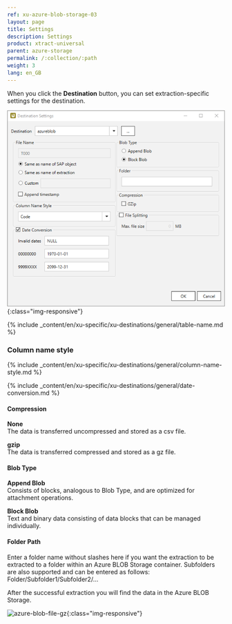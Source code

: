 ```yaml
---
ref: xu-azure-blob-storage-03
layout: page
title: Settings
description: Settings
product: xtract-universal
parent: azure-storage
permalink: /:collection/:path
weight: 3
lang: en_GB
---
```

When you click the **Destination** button, you can set extraction-specific settings for the destination.

![xu-azure-blob-con-03](/img/content/xu-azure-blob-con-03.png){:class="img-responsive"}

{% include _content/en/xu-specific/xu-destinations/general/table-name.md %}

### Column name style
{% include _content/en/xu-specific/xu-destinations/general/column-name-style.md %}

{% include _content/en/xu-specific/xu-destinations/general/date-conversion.md %}

#### Compression

**None**<br>
The data is transferred uncompressed and stored as a csv file.

**gzip**<br>
The data is transferred compressed and stored as a gz file. 

#### Blob Type

**Append Blob**<br>
Consists of blocks, analogous to Blob Type, and are optimized for attachment operations.

**Block Blob**<br>
Text and binary data consisting of data blocks that can be managed individually.

#### Folder Path

Enter a folder name without slashes here if you want the extraction to be extracted to a folder within an Azure BLOB Storage container.
Subfolders are also supported and can be entered as follows: Folder/Subfolder1/Subfolder2/…

After the successful extraction you will find the data in the Azure BLOB Storage.

![azure-blob-file-gz](/img/content/azure-blob-file-gz.png){:class="img-responsive"}




